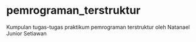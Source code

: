 # pemrograman_terstruktur
Kumpulan tugas-tugas praktikum pemrograman terstruktur oleh Natanael Junior Setiawan
